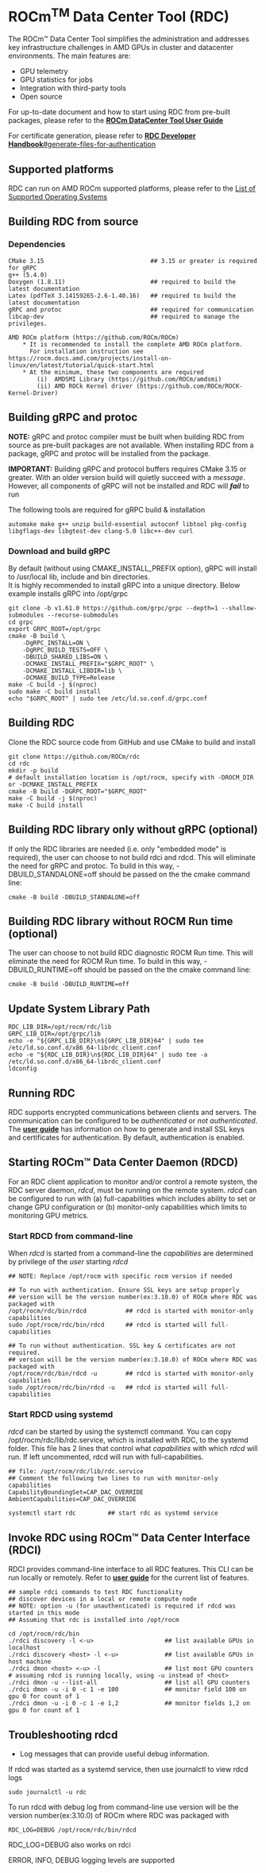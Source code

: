 # ROCm<sup>TM</sup> Data Center Tool (RDC)

The ROCm™ Data Center Tool simplifies the administration and addresses key infrastructure challenges in AMD GPUs in cluster and datacenter environments. The main features are:

- GPU telemetry
- GPU statistics for jobs
- Integration with third-party tools
- Open source

For up-to-date document and how to start using RDC from pre-built packages, please refer to the [**ROCm DataCenter Tool User Guide**](https://rocm.docs.amd.com/projects/rdc/en/latest/)

For certificate generation, please refer to [**RDC Developer Handbook**#generate-files-for-authentication](https://rocm.docs.amd.com/projects/rdc/en/latest/install/handbook.html#generate-files-for-authentication)

## Supported platforms

RDC can run on AMD ROCm supported platforms, please refer to the [List of Supported Operating Systems](https://rocm.docs.amd.com/projects/install-on-linux/en/latest/reference/system-requirements.html#supported-operating-systems)

## Building RDC from source

### Dependencies

    CMake 3.15                              ## 3.15 or greater is required for gRPC
    g++ (5.4.0)
    Doxygen (1.8.11)                        ## required to build the latest documentation
    Latex (pdfTeX 3.14159265-2.6-1.40.16)   ## required to build the latest documentation
    gRPC and protoc                         ## required for communication
    libcap-dev                              ## required to manage the privileges.

    AMD ROCm platform (https://github.com/ROCm/ROCm)
        * It is recommended to install the complete AMD ROCm platform.
          For installation instruction see https://rocm.docs.amd.com/projects/install-on-linux/en/latest/tutorial/quick-start.html
        * At the minimum, these two components are required
            (i)  AMDSMI Library (https://github.com/ROCm/amdsmi)
            (ii) AMD ROCk Kernel driver (https://github.com/ROCm/ROCK-Kernel-Driver)

## Building gRPC and protoc

**NOTE:** gRPC and protoc compiler must be built when building RDC from source as pre-built packages are not available. When installing RDC from a package, gRPC and protoc will be installed from the package.

**IMPORTANT:** Building gRPC and protocol buffers requires CMake 3.15 or greater. With an older version build will quietly succeed with a *message*. However, all components of gRPC will not be installed and RDC will ***fail*** to run

The following tools are required for gRPC build & installation

    automake make g++ unzip build-essential autoconf libtool pkg-config libgflags-dev libgtest-dev clang-5.0 libc++-dev curl

### Download and build gRPC

By default (without using CMAKE_INSTALL_PREFIX option), gRPC will install to /usr/local lib, include and bin directories.  
It is highly recommended to install gRPC into a unique directory.
Below example installs gRPC into /opt/grpc

    git clone -b v1.61.0 https://github.com/grpc/grpc --depth=1 --shallow-submodules --recurse-submodules
    cd grpc
    export GRPC_ROOT=/opt/grpc
    cmake -B build \
        -DgRPC_INSTALL=ON \
        -DgRPC_BUILD_TESTS=OFF \
        -DBUILD_SHARED_LIBS=ON \
        -DCMAKE_INSTALL_PREFIX="$GRPC_ROOT" \
        -DCMAKE_INSTALL_LIBDIR=lib \
        -DCMAKE_BUILD_TYPE=Release
    make -C build -j $(nproc)
    sudo make -C build install
    echo "$GRPC_ROOT" | sudo tee /etc/ld.so.conf.d/grpc.conf

## Building RDC

Clone the RDC source code from GitHub and use CMake to build and install

    git clone https://github.com/ROCm/rdc
    cd rdc
    mkdir -p build
    # default installation location is /opt/rocm, specify with -DROCM_DIR or -DCMAKE_INSTALL_PREFIX
    cmake -B build -DGRPC_ROOT="$GRPC_ROOT"
    make -C build -j $(nproc)
    make -C build install

## Building RDC library only without gRPC (optional)

If only the RDC libraries are needed (i.e. only "embedded mode" is required), the user can choose to not build rdci and rdcd. This will eliminate the need for gRPC and protoc. To build in this way, -DBUILD_STANDALONE=off should be passed on the the cmake command line:

    cmake -B build -DBUILD_STANDALONE=off

## Building RDC library without ROCM Run time (optional)

The user can choose to not build RDC diagnostic ROCM Run time. This will eliminate the need for ROCM Run time. To build in this way, -DBUILD_RUNTIME=off should be passed on the the cmake command line:

    cmake -B build -DBUILD_RUNTIME=off

## Update System Library Path

    RDC_LIB_DIR=/opt/rocm/rdc/lib
    GRPC_LIB_DIR=/opt/grpc/lib
    echo -e "${GRPC_LIB_DIR}\n${GRPC_LIB_DIR}64" | sudo tee /etc/ld.so.conf.d/x86_64-librdc_client.conf
    echo -e "${RDC_LIB_DIR}\n${RDC_LIB_DIR}64" | sudo tee -a /etc/ld.so.conf.d/x86_64-librdc_client.conf
    ldconfig

## Running RDC

RDC supports encrypted communications between clients and servers. The
communication can be configured to be *authenticated* or *not authenticated*. The [**user guide**](https://rocm.docs.amd.com/projects/rdc/en/latest/) has information on how to generate and install SSL keys and certificates for authentication. By default, authentication is enabled.

## Starting ROCm™ Data Center Daemon (RDCD)

For an RDC client application to monitor and/or control a remote system, the RDC server daemon, *rdcd*, must be running on the remote system. *rdcd* can be configured to run with (a) full-capabilities which includes ability to set or change GPU configuration or (b) monitor-only capabilities which limits to monitoring GPU metrics.

### Start RDCD from command-line

When *rdcd* is started from a command-line the *capabilities* are determined by privilege of the *user* starting *rdcd*

    ## NOTE: Replace /opt/rocm with specific rocm version if needed

    ## To run with authentication. Ensure SSL keys are setup properly
    ## version will be the version number(ex:3.10.0) of ROCm where RDC was packaged with
    /opt/rocm/rdc/bin/rdcd           ## rdcd is started with monitor-only capabilities
    sudo /opt/rocm/rdc/bin/rdcd      ## rdcd is started will full-capabilities

    ## To run without authentication. SSL key & certificates are not required.
    ## version will be the version number(ex:3.10.0) of ROCm where RDC was packaged with
    /opt/rocm/rdc/bin/rdcd -u        ## rdcd is started with monitor-only capabilities
    sudo /opt/rocm/rdc/bin/rdcd -u   ## rdcd is started will full-capabilities

### Start RDCD using systemd

*rdcd* can be started by using the systemctl command. You can copy /opt/rocm/rdc/lib/rdc.service, which is installed with RDC, to the systemd folder. This file has 2 lines that control what *capabilities* with which *rdcd* will run. If left uncommented, rdcd will run with full-capabilities.

    ## file: /opt/rocm/rdc/lib/rdc.service
    ## Comment the following two lines to run with monitor-only capabilities
    CapabilityBoundingSet=CAP_DAC_OVERRIDE
    AmbientCapabilities=CAP_DAC_OVERRIDE

    systemctl start rdc         ## start rdc as systemd service

## Invoke RDC using ROCm™ Data Center Interface (RDCI)

RDCI provides command-line interface to all RDC features. This CLI can be run locally or remotely. Refer to [**user guide**](https://rocm.docs.amd.com/projects/rdc/en/latest/how-to/features.html) for the current list of features.

    ## sample rdci commands to test RDC functionality
    ## discover devices in a local or remote compute node
    ## NOTE: option -u (for unauthenticated) is required if rdcd was started in this mode
    ## Assuming that rdc is installed into /opt/rocm

    cd /opt/rocm/rdc/bin
    ./rdci discovery -l <-u>                    ## list available GPUs in localhost
    ./rdci discovery <host> -l <-u>             ## list available GPUs in host machine
    ./rdci dmon <host> <-u> -l                  ## list most GPU counters
    # assuming rdcd is running locally, using -u instead of <host>
    ./rdci dmon -u --list-all                   ## list all GPU counters
    ./rdci dmon -u -i 0 -c 1 -e 100             ## monitor field 100 on gpu 0 for count of 1
    ./rdci dmon -u -i 0 -c 1 -e 1,2             ## monitor fields 1,2 on gpu 0 for count of 1

## Troubleshooting rdcd

- Log messages that can provide useful debug information.

If rdcd was started as a systemd service, then use journalctl to view rdcd logs

    sudo journalctl -u rdc

To run rdcd with debug log from command-line use
version will be the version number(ex:3.10.0) of ROCm where RDC was packaged with

    RDC_LOG=DEBUG /opt/rocm/rdc/bin/rdcd

RDC_LOG=DEBUG also works on rdci

ERROR, INFO, DEBUG logging levels are supported
